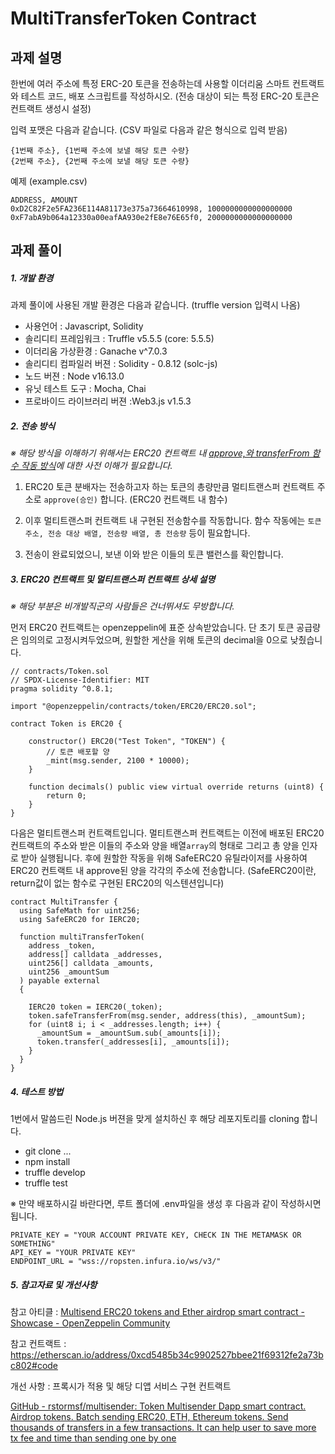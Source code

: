 # MultiTransferToken Contract

## 과제 설명

한번에 여러 주소에 특정 ERC-20 토큰을 전송하는데 사용할 이더리움 스마트 컨트랙트와 테스트 코드, 배포 스크립트를 작성하시오. (전송 대상이 되는 특정 ERC-20 토큰은 컨트랙트 생성시 설정)

입력 포맷은 다음과 같습니다. (CSV 파일로 다음과 같은 형식으로 입력 받음)

    {1번째 주소}, {1번째 주소에 보낼 해당 토큰 수량}
    {2번째 주소}, {2번째 주소에 보낼 해당 토큰 수량}

예제 (example.csv)

    ADDRESS, AMOUNT
    0xD2C82F2e5FA236E114A81173e375a73664610998, 1000000000000000000
    0xF7abA9b064a12330a00eafAA930e2fE8e76E65f0, 2000000000000000000

## 과제 풀이

##### 1. 개발 환경

과제 풀이에 사용된 개발 환경은 다음과 같습니다. (truffle version 입력시 나옴)

- 사용언어 : Javascript, Solidity
- 솔리디티 프레임워크 : Truffle v5.5.5 (core: 5.5.5)
- 이더리움 가상환경 : Ganache v^7.0.3
- 솔리디티 컴파일러 버젼 : Solidity - 0.8.12 (solc-js)
- 노드 버젼 : Node v16.13.0
- 유닛 테스트 도구 : Mocha, Chai
- 프로바이드 라이브러리 버젼 :Web3.js v1.5.3

##### 2. 전송 방식

_※ 해당 방식을 이해하기 위해서는 ERC20 컨트랙트 내 [approve,와 transferFrom 함수 작동 방식](https://medium.com/hexlant/%EC%8A%A4%EB%A7%88%ED%8A%B8-%EC%BB%A8%ED%8A%B8%EB%9E%99%ED%8A%B8-%EA%B0%9C%EB%B0%9C%EA%B3%BC%EC%A0%95%EC%97%90%EC%84%9C%EC%9D%98-%EC%8B%A4%EC%88%98-transferfrom-42141f12a7a3)에 대한 사전 이해가 필요합니다._

1. ERC20 토큰 분배자는 전송하고자 하는 토큰의 총량만큼 멀티트랜스퍼 컨트랙트 주소로 `approve(승인)` 합니다. (ERC20 컨트랙트 내 함수)

2. 이후 멀티트랜스퍼 컨트랙트 내 구현된 전송함수를 작동합니다. 함수 작동에는 `토큰 주소, 전송 대상 배열, 전송량 배열, 총 전송량` 등이 필요합니다.

3. 전송이 완료되었으니, 보낸 이와 받은 이들의 토큰 밸런스를 확인합니다.

##### 3. ERC20 컨트랙트 및 멀티트랜스퍼 컨트랙트 상세 설명

_※ 해당 부분은 비개발직군의 사람들은 건너뛰셔도 무방합니다._

먼저 ERC20 컨트랙트는 openzeppelin에 표준 상속받았습니다. 단 초기 토큰 공급량은 임의의로 고정시켜두었으며, 원할한 게산을 위해 토큰의 decimal을 0으로 낮췄습니다.

```solidity
// contracts/Token.sol
// SPDX-License-Identifier: MIT
pragma solidity ^0.8.1;

import "@openzeppelin/contracts/token/ERC20/ERC20.sol";

contract Token is ERC20 {

    constructor() ERC20("Test Token", "TOKEN") {
        // 토큰 배포할 양
        _mint(msg.sender, 2100 * 10000);
    }

    function decimals() public view virtual override returns (uint8) {
        return 0;
    }
}
```

다음은 멀티트랜스퍼 컨트랙트입니다. 멀티트랜스퍼 컨트랙트는 이전에 배포된 ERC20 컨트랙트의 주소와 받은 이들의 주소와 양을 배열`array`의 형태로 그리고 총 양을 인자로 받아 실행됩니다. 후에 원할한 작동을 위해 SafeERC20 유틸라이저를 사용하여 ERC20 컨트랙트 내 approve된 양을 각각의 주소에 전송합니다. (SafeERC20이란, return값이 없는 함수로 구현된 ERC20의 익스텐션입니다)

```solidity
contract MultiTransfer {
  using SafeMath for uint256;
  using SafeERC20 for IERC20;

  function multiTransferToken(
    address _token,
    address[] calldata _addresses,
    uint256[] calldata _amounts,
    uint256 _amountSum
  ) payable external
  {

    IERC20 token = IERC20(_token);
    token.safeTransferFrom(msg.sender, address(this), _amountSum);
    for (uint8 i; i < _addresses.length; i++) {
      _amountSum = _amountSum.sub(_amounts[i]);
      token.transfer(_addresses[i], _amounts[i]);
    }
  }
}
```

##### 4. 테스트 방법

1번에서 말씀드린 Node.js 버젼을 맞게 설치하신 후 해당 레포지토리를 cloning 합니다.

- git clone ...
- npm install
- truffle develop
- truffle test

※ 만약 배포하시길 바란다면, 루트 폴더에 .env파일을 생성 후 다음과 같이 작성하시면 됩니다.

    PRIVATE_KEY = "YOUR ACCOUNT PRIVATE KEY, CHECK IN THE METAMASK OR SOMETHING"
    API_KEY = "YOUR PRIVATE KEY"
    ENDPOINT_URL = "wss://ropsten.infura.io/ws/v3/"

##### 5. 참고자료 및 개선사항

참고 아티클 :  [Multisend ERC20 tokens and Ether airdrop smart contract - Showcase - OpenZeppelin Community](https://forum.openzeppelin.com/t/multisend-erc20-tokens-and-ether-airdrop-smart-contract/6610 "https://forum.openzeppelin.com/t/multisend-erc20-tokens-and-ether-airdrop-smart-contract/6610")

참고 컨트랙트 : https://etherscan.io/address/0xcd5485b34c9902527bbee21f69312fe2a73bc802#code



개선 사항 : 프록시가 적용 및 해당 디앱 서비스 구현 컨트랙트 

[GitHub - rstormsf/multisender: Token Multisender Dapp smart contract. Airdrop tokens. Batch sending ERC20, ETH, Ethereum tokens. Send thousands of transfers in a few transactions. It can help user to save more tx fee and time than sending one by one](https://github.com/rstormsf/multisender "https://github.com/rstormsf/multisender")
